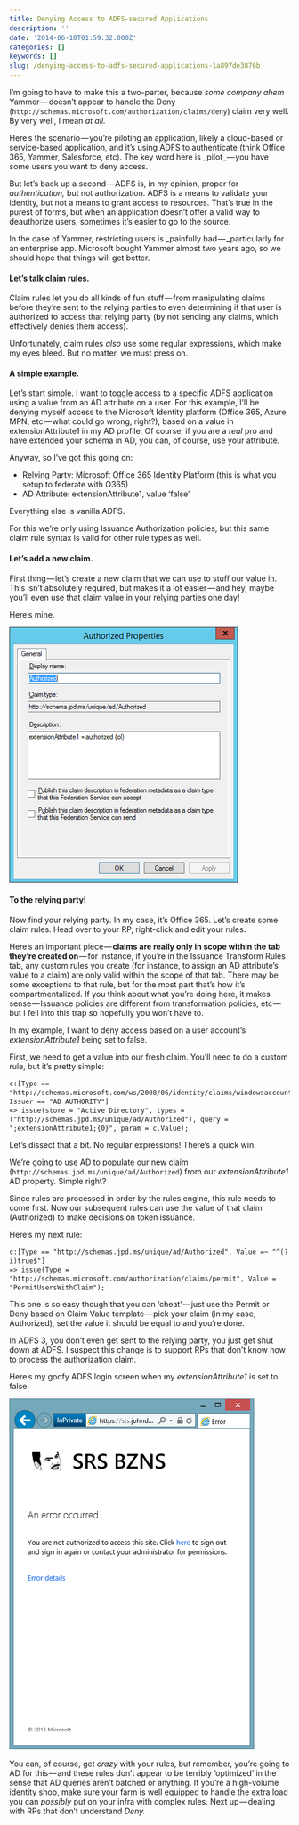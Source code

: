 ```yaml
---
title: Denying Access to ADFS-secured Applications
description: ''
date: '2014-06-10T01:59:32.000Z'
categories: []
keywords: []
slug: /denying-access-to-adfs-secured-applications-1a897de3876b
---
```


I’m going to have to make this a two-parter, because _some company *ahem*_ Yammer — doesn’t appear to handle the Deny (`http://schemas.microsoft.com/authorization/claims/deny`) claim very well. By very well, I mean _at all._

Here’s the scenario — you’re piloting an application, likely a cloud-based or service-based application, and it’s using ADFS to authenticate (think Office 365, Yammer, Salesforce, etc). The key word here is _pilot _— you have some users you want to deny access.

But let’s back up a second — ADFS is, in my opinion, proper for _authentication,_ but not authorization. ADFS is a means to validate your identity, but not a means to grant access to resources. That’s true in the purest of forms, but when an application doesn’t offer a valid way to deauthorize users, sometimes it’s easier to go to the source.

In the case of Yammer, restricting users is _painfully bad — _particularly for an enterprise app. Microsoft bought Yammer almost two years ago, so we should hope that things will get better.

#### Let’s talk claim rules.

Claim rules let you do all kinds of fun stuff — from manipulating claims before they’re sent to the relying parties to even determining if that user is authorized to access that relying party (by not sending any claims, which effectively denies them access).

Unfortunately, claim rules _also_ use some regular expressions, which make my eyes bleed. But no matter, we must press on.

#### A simple example.

Let’s start simple. I want to toggle access to a specific ADFS application using a value from an AD attribute on a user. For this example, I’ll be denying myself access to the Microsoft Identity platform (Office 365, Azure, MPN, etc — what could go wrong, right?), based on a value in extensionAttribute1 in my AD profile. Of course, if you are a _real_ pro and have extended your schema in AD, you can, of course, use your attribute.

Anyway, so I’ve got this going on:

* Relying Party: Microsoft Office 365 Identity Platform (this is what you setup to federate with O365)
* AD Attribute: extensionAttribute1, value ‘false’

Everything else is vanilla ADFS.

For this we’re only using Issuance Authorization policies, but this same claim rule syntax is valid for other rule types as well.

#### Let’s add a new claim.

First thing — let’s create a new claim that we can use to stuff our value in. This isn’t absolutely required, but makes it a lot easier — and hey, maybe you’ll even use that claim value in your relying parties one day!

Here’s mine.

![claim](/img/0_2a9RJuUTXf6JGz5X.png)

#### To the relying party!

Now find your relying party. In my case, it’s Office 365. Let’s create some claim rules. Head over to your RP, right-click and edit your rules.

Here’s an important piece — **claims are really only in scope within the tab they’re created on** — for instance, if you’re in the Issuance Transform Rules tab, any custom rules you create (for instance, to assign an AD attribute’s value to a claim) are only valid within the scope of that tab. There may be some exceptions to that rule, but for the most part that’s how it’s compartmentalized. If you think about what you’re doing here, it makes sense — Issuance policies are different from transformation policies, etc — but I fell into this trap so hopefully you won’t have to.

In my example, I want to deny access based on a user account’s _extensionAttribute1_ being set to false.

First, we need to get a value into our fresh claim. You’ll need to do a custom rule, but it’s pretty simple:

```text
c:[Type == "http://schemas.microsoft.com/ws/2008/06/identity/claims/windowsaccountname", Issuer == "AD AUTHORITY"]  
=> issue(store = "Active Directory", types = ("http://schemas.jpd.ms/unique/ad/Authorized"), query = ";extensionAttribute1;{0}", param = c.Value);
```

Let’s dissect that a bit. No regular expressions! There’s a quick win.

We’re going to use AD to populate our new claim (`http://schemas.jpd.ms/unique/ad/Authorized`) from our _extensionAttribute1_ AD property. Simple right?

Since rules are processed in order by the rules engine, this rule needs to come first. Now our subsequent rules can use the value of that claim (Authorized) to make decisions on token issuance.

Here’s my next rule:

```text
c:[Type == "http://schemas.jpd.ms/unique/ad/Authorized", Value =~ "^(?i)true$"]  
=> issue(Type = "http://schemas.microsoft.com/authorization/claims/permit", Value = "PermitUsersWithClaim");
```

This one is so easy though that you can ‘cheat’ — just use the Permit or Deny based on Claim Value template — pick your claim (in my case, Authorized), set the value it should be equal to and you’re done.

In ADFS 3, you don’t even get sent to the relying party, you just get shut down at ADFS. I suspect this change is to support RPs that don’t know how to process the authorization claim.

Here’s my goofy ADFS login screen when my _extensionAttribute1_ is set to false:

![denied](/img/0__i5P3ZeodcQHsRga.png)

You can, of course, get _crazy_ with your rules, but remember, you’re going to AD for this — and these rules don’t appear to be terribly ‘optimized’ in the sense that AD queries aren’t batched or anything. If you’re a high-volume identity shop, make sure your farm is well equipped to handle the extra load you can _possibly_ put on your infra with complex rules. Next up — dealing with RPs that don’t understand _Deny._
